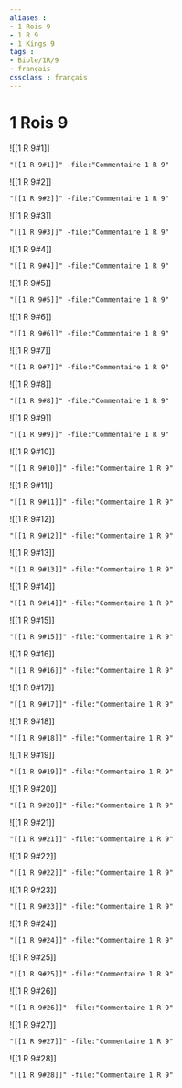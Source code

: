 ```yaml
---
aliases : 
- 1 Rois 9
- 1 R 9
- 1 Kings 9
tags : 
- Bible/1R/9
- français
cssclass : français
---
```


# 1 Rois 9

![[1 R 9#1]]

```query
"[[1 R 9#1]]" -file:"Commentaire 1 R 9"
```

![[1 R 9#2]]

```query
"[[1 R 9#2]]" -file:"Commentaire 1 R 9"
```

![[1 R 9#3]]

```query
"[[1 R 9#3]]" -file:"Commentaire 1 R 9"
```

![[1 R 9#4]]

```query
"[[1 R 9#4]]" -file:"Commentaire 1 R 9"
```

![[1 R 9#5]]

```query
"[[1 R 9#5]]" -file:"Commentaire 1 R 9"
```

![[1 R 9#6]]

```query
"[[1 R 9#6]]" -file:"Commentaire 1 R 9"
```

![[1 R 9#7]]

```query
"[[1 R 9#7]]" -file:"Commentaire 1 R 9"
```

![[1 R 9#8]]

```query
"[[1 R 9#8]]" -file:"Commentaire 1 R 9"
```

![[1 R 9#9]]

```query
"[[1 R 9#9]]" -file:"Commentaire 1 R 9"
```

![[1 R 9#10]]

```query
"[[1 R 9#10]]" -file:"Commentaire 1 R 9"
```

![[1 R 9#11]]

```query
"[[1 R 9#11]]" -file:"Commentaire 1 R 9"
```

![[1 R 9#12]]

```query
"[[1 R 9#12]]" -file:"Commentaire 1 R 9"
```

![[1 R 9#13]]

```query
"[[1 R 9#13]]" -file:"Commentaire 1 R 9"
```

![[1 R 9#14]]

```query
"[[1 R 9#14]]" -file:"Commentaire 1 R 9"
```

![[1 R 9#15]]

```query
"[[1 R 9#15]]" -file:"Commentaire 1 R 9"
```

![[1 R 9#16]]

```query
"[[1 R 9#16]]" -file:"Commentaire 1 R 9"
```

![[1 R 9#17]]

```query
"[[1 R 9#17]]" -file:"Commentaire 1 R 9"
```

![[1 R 9#18]]

```query
"[[1 R 9#18]]" -file:"Commentaire 1 R 9"
```

![[1 R 9#19]]

```query
"[[1 R 9#19]]" -file:"Commentaire 1 R 9"
```

![[1 R 9#20]]

```query
"[[1 R 9#20]]" -file:"Commentaire 1 R 9"
```

![[1 R 9#21]]

```query
"[[1 R 9#21]]" -file:"Commentaire 1 R 9"
```

![[1 R 9#22]]

```query
"[[1 R 9#22]]" -file:"Commentaire 1 R 9"
```

![[1 R 9#23]]

```query
"[[1 R 9#23]]" -file:"Commentaire 1 R 9"
```

![[1 R 9#24]]

```query
"[[1 R 9#24]]" -file:"Commentaire 1 R 9"
```

![[1 R 9#25]]

```query
"[[1 R 9#25]]" -file:"Commentaire 1 R 9"
```

![[1 R 9#26]]

```query
"[[1 R 9#26]]" -file:"Commentaire 1 R 9"
```

![[1 R 9#27]]

```query
"[[1 R 9#27]]" -file:"Commentaire 1 R 9"
```

![[1 R 9#28]]

```query
"[[1 R 9#28]]" -file:"Commentaire 1 R 9"
```

